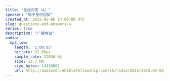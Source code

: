 ```yaml
---
title: "圣经问答（4）"
speaker: "电子圣经团契"
created_at: 2015-05-06 14:00:00 UTC
slug: questions-and-answers-4
series: true
description: "广播电台"
audio:
  mp3_low:
    length: '1:00:03'
    bitrate: 32 Kbps
    sample_rate: 22050 Hz
    size: 13.7 MB
    size_bytes: 14410801
    url: http://audiocdn.ebiblefellowship.com/zh/radio/2015/2015.05.06_EBF_-_Questions_and_Answers_4.mp3
---
```

